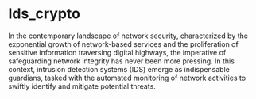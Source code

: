 # Ids_crypto
In the contemporary landscape of network security, characterized by the exponential growth of network-based services and the proliferation of sensitive information traversing digital highways, the imperative of safeguarding network integrity has never been more pressing. In this context, intrusion detection systems (IDS) emerge as indispensable guardians, tasked with the automated monitoring of network activities to swiftly identify and mitigate potential threats. 
